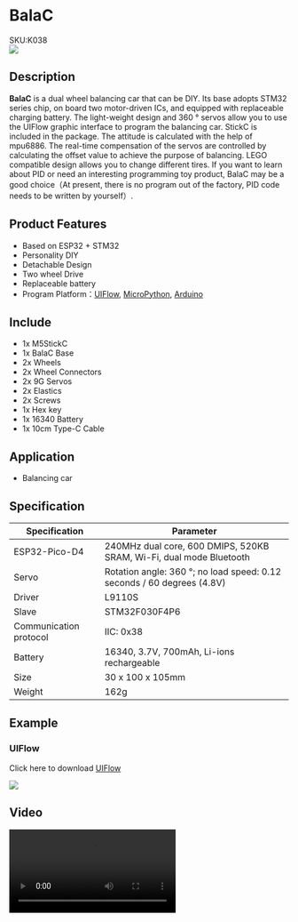 # BalaC

<div class="badge badge-pill badge-primary product_sku_tag">SKU:K038</div>

<div class="product_pic"><img src="assets/img/product_pics/app/BalaC/balac_01.webp"></div>

## Description

**BalaC** is a dual wheel balancing car that can be DIY. Its base adopts STM32 series chip, on board two motor-driven ICs, and equipped with replaceable charging battery. The light-weight design and 360 ° servos allow you to use the UIFlow graphic interface to program the balancing car. StickC is included in the package. The attitude is calculated with the help of mpu6886. The real-time compensation of the servos are controlled by calculating the offset value to achieve the purpose of balancing. LEGO compatible design allows you to change different tires. If you want to learn about PID or need an interesting programming toy product, BalaC may be a good choice（At present, there is no program out of the factory, PID code needs to be written by yourself）.

## Product Features

- Based on ESP32 + STM32
- Personality DIY
- Detachable Design
- Two wheel Drive
- Replaceable battery
- Program Platform：[UIFlow](http://flow.m5stack.com), [MicroPython](http://micropython.org/), [Arduino](http://www.arduino.cc)

## Include

- 1x M5StickC
- 1x BalaC Base
- 2x Wheels
- 2x Wheel Connectors
- 2x 9G Servos
- 2x Elastics
- 2x Screws
- 1x Hex key
- 1x 16340 Battery
- 1x 10cm Type-C Cable

## Application

- Balancing car

## Specification

<table class="table-1">
    <thead>
    <tr>
        <th>Specification</th>
        <th>Parameter</th>
    </tr>
    </thead>
    <tbody>
        <tr>
            <td>ESP32-Pico-D4</td>
            <td>240MHz dual core, 600 DMIPS, 520KB SRAM, Wi-Fi, dual mode Bluetooth</td>
        </tr>
        <tr>
            <td>Servo</td>
            <td>Rotation angle: 360 °; no load speed: 0.12 seconds / 60 degrees (4.8V)</td>
        </tr>
        <tr>
            <td>Driver</td>
            <td>L9110S</td>
        </tr>
        <tr>
            <td>Slave</td>
            <td>STM32F030F4P6</td>
        </tr>
        <tr>
            <td>Communication protocol</td>
            <td>IIC: 0x38</td>
        </tr>
        <tr>
            <td>Battery</td>
            <td>16340, 3.7V, 700mAh, Li-ions rechargeable</td>
        </tr>
        <tr>
            <td>Size</td>
            <td>30 x 100 x 105mm</td>
        </tr>
        <tr>
            <td>Weight</td>
            <td>162g</td>
        </tr>
     </tbody>
</table>


<!-- ## EasyLoader

<img src="https://m5stack.oss-cn-shenzhen.aliyuncs.com/image/EasyLoader_logo.webp" width="100px" style="margin-top:20px">

<a href="https://m5stack.oss-cn-shenzhen.aliyuncs.com/EasyLoader/Module/EasyLoader_LORA_Duplex.exe"><button type="button" class="btn btn-primary">click to download EasyLoader</button></a>

>1.EasyLoader is a simple and fast program burner. Every product page in EasyLoader provides a product-related case program. It can be burned to the master through simple steps, and a series of function verification can be performed.(**Currently EasyLoader is only available for Windows OS**)

>2.After downloading the software, double-click to run the application, connect the M5 device to the computer via the data cable, select the port parameters, and click **"Burn"** to start burning.

!>3.The CP210X (USB driver) needs to be installed before the EasyLoader is burned. [Click here to view the driver installation tutorial](en/related_documents/M5Burner#install-usb-driver) -->

## Example

<!-- ### Arduino IDE

Click here to download [examples](https://github.com/m5stack/M5-ProductExampleCodes/tree/master/App/BalaC/Arduino). -->

### UIFlow

Click here to download [UIFlow](https://github.com/m5stack/M5-ProductExampleCodes/tree/master/App/BalaC/UIFlow)

<img src="assets/img/product_pics/app/BalaC/balac_05.webp">


## Video

<video class="video_size" controls>
    <source src="https://m5stack.oss-cn-shenzhen.aliyuncs.com/video/Product_example_video/App/BalaC.mp4" type="video/mp4">
</video>


<script>

   var purchase_link = 'https://m5stack.com/collections/all/products/bala-c-esp32-development-mini-self-balancing-car';

   var quickstart_link = '';

   anchor_search(purchase_link);
   scrollFunc();

</script>


